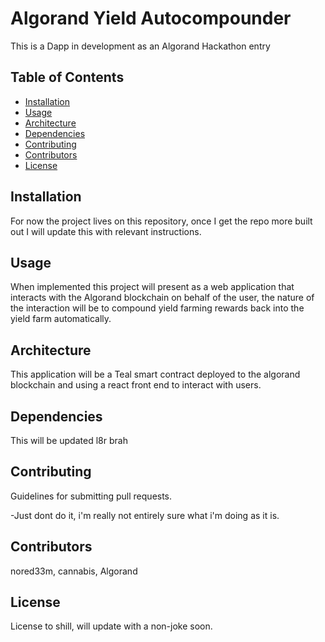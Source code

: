# Algorand Yield Autocompounder

This is a Dapp in development as an Algorand Hackathon entry

## Table of Contents

- [Installation](#installation)
- [Usage](#usage)
- [Architecture](#architecture)
- [Dependencies](#dependencies)
- [Contributing](#contributing)
- [Contributors](#contributors)
- [License](#license)

## Installation

For now the project lives on this repository, once I get the repo more built out I will update this with relevant instructions.

## Usage

When implemented this project will present as a web application that interacts with the Algorand blockchain on behalf of the user, the nature of the interaction will be to compound yield farming rewards back into the yield farm automatically.

## Architecture

This application will be a Teal smart contract deployed to the algorand blockchain and using a react front end to interact with users.

## Dependencies

This will be updated l8r brah

## Contributing

Guidelines for submitting pull requests.

-Just dont do it, i'm really not entirely sure what i'm doing as it is.

## Contributors

nored33m, cannabis, Algorand

## License

License to shill, will update with a non-joke soon.
